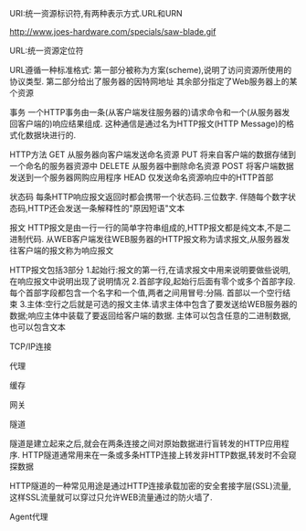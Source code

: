 URI:统一资源标识符,有两种表示方式.URL和URN

http://www.joes-hardware.com/specials/saw-blade.gif

URL:统一资源定位符

URL遵循一种标准格式:
第一部分被称为方案(scheme),说明了访问资源所使用的协议类型.
第二部分给出了服务器的因特网地址
其余部分指定了Web服务器上的某个资源

事务
一个HTTP事务由一条(从客户端发往服务器的)请求命令和一个(从服务器发回客户端的)响应结果组成.
这种通信是通过名为HTTP报文(HTTP Message)的格式化数据块进行的.

HTTP方法
GET 从服务器向客户端发送命名资源
PUT 将来自客户端的数据存储到一个命名的服务器资源中
DELETE 从服务器中删除命名资源
POST 将客户端数据发送到一个服务器网购应用程序
HEAD 仅发送命名资源响应中的HTTP首部

状态码
每条HTTP响应报文返回时都会携带一个状态码.三位数字.
伴随每个数字状态码,HTTP还会发送一条解释性的"原因短语"文本

报文
HTTP报文是由一行一行的简单字符串组成的,HTTP报文都是纯文本,不是二进制代码.
从WEB客户端发往WEB服务器的HTTP报文称为请求报文,从服务器发往客户端的报文称为响应报文

HTTP报文包括3部分
1.起始行:报文的第一行,在请求报文中用来说明要做些说明,在响应报文中说明出现了说明情况
2.首部字段,起始行后面有零个或多个首部字段.每个首部字段都包含一个名字和一个值,两者之间用冒号:分隔.
首部以一个空行结束
3.主体:空行之后就是可选的报文主体.请求主体中包含了要发送给WEB服务器的数据;响应主体中装载了要返回给客户端的数据.
主体可以包含任意的二进制数据,也可以包含文本

TCP/IP连接

代理

缓存

网关

隧道

隧道是建立起来之后,就会在两条连接之间对原始数据进行盲转发的HTTP应用程序.
HTTP隧道通常用来在一条或多条HTTP连接上转发非HTTP数据,转发时不会窥探数据

HTTP隧道的一种常见用途是通过HTTP连接承载加密的安全套接字层(SSL)流量,这样SSL流量就可以穿过只允许WEB流量通过的防火墙了.

Agent代理